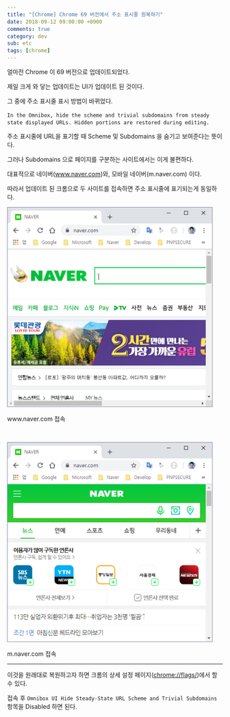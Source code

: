 ```yaml
---
title: "[Chrome] Chrome 69 버전에서 주소 표시줄 원복하기"
date: 2018-09-12 09:00:00 +0900
comments: true
category: dev
sub: etc
tags: [chrome]
---
```


얼마전 Chrome 이 69 버전으로 업데이트되었다.

제일 크게 와 닿는 업데이트는 UI가 업데이트 된 것이다.

그 중에 주소 표시줄 표시 방법이 바뀌었다.

`In the Omnibox, hide the scheme and trivial subdomains from steady state displayed URLs. Hidden portions are restored during editing.`

주소 표시줄에 URL을 표기할 때 Scheme 및 Subdomains 을 숨기고 보여준다는 뜻이다.

그러나 Subdomains 으로 페이지를 구분하는 사이트에서는 이게 불편하다.

대표적으로 네이버(www.naver.com)와, 모바일 네이버(m.naver.com) 이다.

따라서 업데이트 된 크롬으로 두 사이트를 접속하면 주소 표시줄에 표기되는게 동일하다.

<p class="center"><img class="radius center" style="width:30rem;" src="/dev/30/naver.png"></p>

<p class="center desc">www.naver.com 접속</p>

<br>

<p class="center"><img class="radius center" style="width:30rem;" src="/dev/30/mobile-naver.png"></p>

<p class="center desc">m.naver.com 접속</p>

---

이것을 원래대로 복원하고자 하면 크롬의 상세 설정 페이지([chrome://flags/](chrome://flags/))에서 할 수 있다.

접속 후 `Omnibox UI Hide Steady-State URL Scheme and Trivial Subdomains` 항목을 Disabled 하면 된다.
